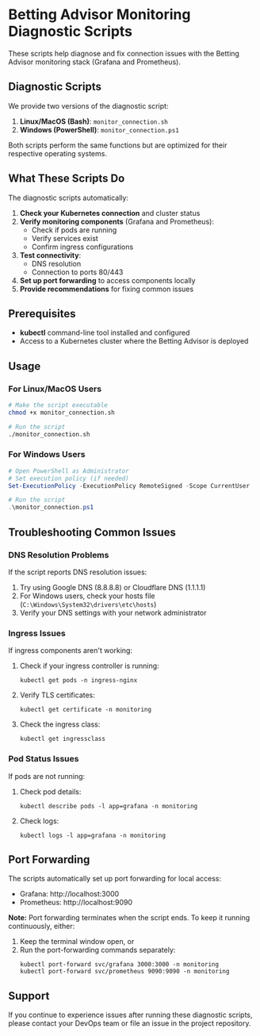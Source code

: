 # Betting Advisor Monitoring Diagnostic Scripts

These scripts help diagnose and fix connection issues with the Betting Advisor monitoring stack (Grafana and Prometheus).

## Diagnostic Scripts

We provide two versions of the diagnostic script:

1. **Linux/MacOS (Bash)**: `monitor_connection.sh`
2. **Windows (PowerShell)**: `monitor_connection.ps1`

Both scripts perform the same functions but are optimized for their respective operating systems.

## What These Scripts Do

The diagnostic scripts automatically:

1. **Check your Kubernetes connection** and cluster status
2. **Verify monitoring components** (Grafana and Prometheus):
   - Check if pods are running
   - Verify services exist
   - Confirm ingress configurations
3. **Test connectivity**:
   - DNS resolution
   - Connection to ports 80/443
4. **Set up port forwarding** to access components locally
5. **Provide recommendations** for fixing common issues

## Prerequisites

- **kubectl** command-line tool installed and configured
- Access to a Kubernetes cluster where the Betting Advisor is deployed

## Usage

### For Linux/MacOS Users

```bash
# Make the script executable
chmod +x monitor_connection.sh

# Run the script
./monitor_connection.sh
```

### For Windows Users

```powershell
# Open PowerShell as Administrator
# Set execution policy (if needed)
Set-ExecutionPolicy -ExecutionPolicy RemoteSigned -Scope CurrentUser

# Run the script
.\monitor_connection.ps1
```

## Troubleshooting Common Issues

### DNS Resolution Problems

If the script reports DNS resolution issues:

1. Try using Google DNS (8.8.8.8) or Cloudflare DNS (1.1.1.1)
2. For Windows users, check your hosts file (`C:\Windows\System32\drivers\etc\hosts`)
3. Verify your DNS settings with your network administrator

### Ingress Issues

If ingress components aren't working:

1. Check if your ingress controller is running:
   ```
   kubectl get pods -n ingress-nginx
   ```
2. Verify TLS certificates:
   ```
   kubectl get certificate -n monitoring
   ```
3. Check the ingress class:
   ```
   kubectl get ingressclass
   ```

### Pod Status Issues

If pods are not running:

1. Check pod details:
   ```
   kubectl describe pods -l app=grafana -n monitoring
   ```
2. Check logs:
   ```
   kubectl logs -l app=grafana -n monitoring
   ```

## Port Forwarding

The scripts automatically set up port forwarding for local access:

- Grafana: http://localhost:3000
- Prometheus: http://localhost:9090

**Note:** Port forwarding terminates when the script ends. To keep it running continuously, either:
1. Keep the terminal window open, or
2. Run the port-forwarding commands separately:
   ```
   kubectl port-forward svc/grafana 3000:3000 -n monitoring
   kubectl port-forward svc/prometheus 9090:9090 -n monitoring
   ```

## Support

If you continue to experience issues after running these diagnostic scripts, please contact your DevOps team or file an issue in the project repository. 